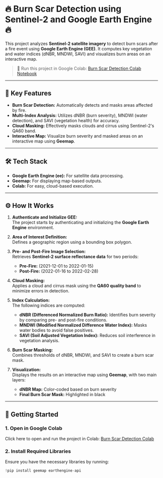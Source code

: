 # 🔥 Burn Scar Detection using Sentinel-2 and Google Earth Engine 🔥

This project analyzes **Sentinel-2 satellite imagery** to detect burn scars after a fire event using **Google Earth Engine (GEE)**. It computes key vegetation and water indices (dNBR, MNDWI, SAVI) and visualizes burn areas on an interactive map.

> 🚀 Run this project in Google Colab: [Burn Scar Detection Colab Notebook](https://colab.research.google.com/drive/1pZx0-gO2oZHFxuCFLZ4hOJsRlnpNMWTC)

---

## 🌟 **Key Features**
- **Burn Scar Detection:** Automatically detects and masks areas affected by fire.
- **Multi-Index Analysis:** Utilizes dNBR (burn severity), MNDWI (water detection), and SAVI (vegetation health) for accuracy.
- **Cloud Masking:** Effectively masks clouds and cirrus using Sentinel-2's QA60 band.
- **Interactive Map:** Visualize burn severity and masked areas on an interactive map using **Geemap**.

---

## 🛠️ **Tech Stack**
- **Google Earth Engine (ee):** For satellite data processing.
- **Geemap:** For displaying map-based outputs.
- **Colab:** For easy, cloud-based execution.

---

## ⚙️ **How It Works**
1. **Authenticate and Initialize GEE:**  
   The project starts by authenticating and initializing the **Google Earth Engine** environment.

2. **Area of Interest Definition:**  
   Defines a geographic region using a bounding box polygon.

3. **Pre- and Post-Fire Image Selection:**  
   Retrieves **Sentinel-2 surface reflectance data** for two periods:  
   - **Pre-Fire:** (2021-12-01 to 2022-01-15)  
   - **Post-Fire:** (2022-01-16 to 2022-02-28)  

4. **Cloud Masking:**  
   Applies a cloud and cirrus mask using the **QA60 quality band** to minimize errors in detection.

5. **Index Calculation:**  
   The following indices are computed:
   - **dNBR (Differenced Normalized Burn Ratio):** Identifies burn severity by comparing pre- and post-fire conditions.
   - **MNDWI (Modified Normalized Difference Water Index):** Masks water bodies to avoid false positives.
   - **SAVI (Soil Adjusted Vegetation Index):** Reduces soil interference in vegetation analysis.

6. **Burn Scar Masking:**  
   Combines thresholds of dNBR, MNDWI, and SAVI to create a burn scar mask.

7. **Visualization:**  
   Displays the results on an interactive map using **Geemap**, with two main layers:  
   - **dNBR Map:** Color-coded based on burn severity  
   - **Final Burn Scar Mask:** Highlighted in black  

---

## 🔧 **Getting Started**

### 1. Open in Google Colab
Click here to open and run the project in Colab: [Burn Scar Detection Colab](https://colab.research.google.com/drive/1pZx0-gO2oZHFxuCFLZ4hOJsRlnpNMWTC)

### 2. Install Required Libraries
Ensure you have the necessary libraries by running:
```python
!pip install geemap earthengine-api
